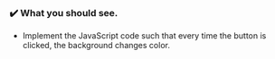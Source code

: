 ### :heavy_check_mark: What you should see.
- Implement the JavaScript code such that every time the button is clicked, the background changes color.

